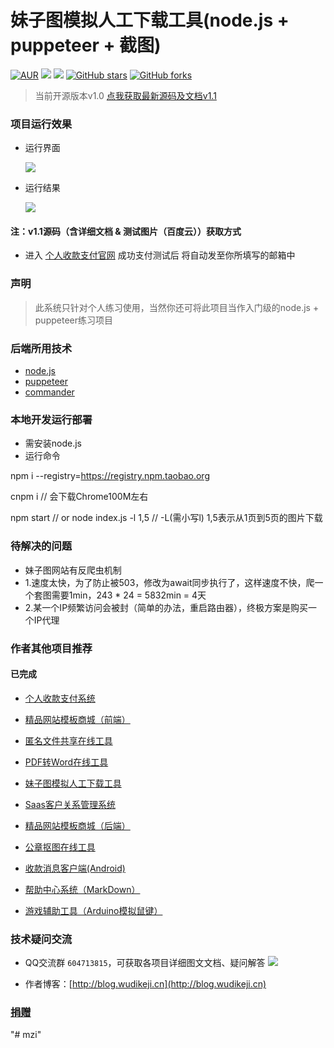 
# 妹子图模拟人工下载工具(node.js + puppeteer + 截图)
[![AUR](https://img.shields.io/badge/GPL-v3-red)](https://github.com/libin2018/mzi/blob/master/License)
[![](http://copy.wudikeji.cn/fonts/Author-libin-orange.svg)](http://blog.wudikeji.cn)
[![](https://img.shields.io/badge/version-1.0-brightgreen.svg)](https://github.com/libin2018/mzi)
[![GitHub stars](https://img.shields.io/github/stars/libin2018/mzi.svg?style=social&label=Stars)](https://github.com/libin2018/mzi)
[![GitHub forks](https://img.shields.io/github/forks/libin2018/mzi.svg?style=social&label=Fork)](https://github.com/libin2018/mzi)
> 当前开源版本v1.0 [点我获取最新源码及文档v1.1](http://pay.wudikeji.cn/Home/Pay?productId=mzi)

### 项目运行效果
- 运行界面

    ![](http://pay.wudikeji.cn/images/mzi/test.png)

- 运行结果

	![](http://pay.wudikeji.cn/images/mzi/test2.png)

#### 注：v1.1源码（含详细文档 & 测试图片（百度云））获取方式 
- 进入 [个人收款支付官网](http://pay.wudikeji.cn/Home/Pay?productId=mzi) 成功支付测试后 将自动发至你所填写的邮箱中

### 声明
> 此系统只针对个人练习使用，当然你还可将此项目当作入门级的node.js + puppeteer练习项目

### 后端所用技术
- [node.js](https://nodejs.org/zh-cn/)
- [puppeteer](https://github.com/puppeteer/puppeteer)
- [commander](https://www.npmjs.com/package/commander)

### 本地开发运行部署
- 需安装node.js
- 运行命令

npm i  --registry=https://registry.npm.taobao.org

cnpm i
// 会下载Chrome100M左右

npm start 
// or
node index.js -l 1,5
// -L(需小写l) 1,5表示从1页到5页的图片下载

### 待解决的问题
- 妹子图网站有反爬虫机制
- 1.速度太快，为了防止被503，修改为await同步执行了，这样速度不快，爬一个套图需要1min，243 * 24 = 5832min = 4天
- 2.某一个IP频繁访问会被封（简单的办法，重启路由器），终极方案是购买一个IP代理

### 作者其他项目推荐
#### 已完成
- [个人收款支付系统](https://github.com/libin2018/pay)
- [精品网站模板商城（前端）](https://github.com/libin2018/jq)
- [匿名文件共享在线工具](https://github.com/libin2018/copy)
- [PDF转Word在线工具](https://github.com/libin2018/pdf)
- [妹子图模拟人工下载工具](https://github.com/libin2018/mzi)
- [Saas客户关系管理系统](https://github.com/libin2018/crm)

- [精品网站模板商城（后端）](https://github.com/libin2018/jqadmin)
- [公章抠图在线工具](https://github.com/libin2018/seal)
- [收款消息客户端(Android)](https://github.com/libin2018/payhelp)
- [帮助中心系统（MarkDown）](https://github.com/libin2018/md)
- [游戏辅助工具（Arduino模拟鼠键）](https://github.com/libin2018/ino)

### 技术疑问交流
- QQ交流群 `604713815`，可获取各项目详细图文文档、疑问解答 [![](http://pub.idqqimg.com/wpa/images/group.png)](https://jq.qq.com/?_wv=1027&k=56tDAhJ)

- 作者博客：[http://blog.wudikeji.cn](http://blog.wudikeji.cn)
### [捐赠](http://pay.wudikeji.cn/Home/Pay?productId=mzi)
"# mzi" 
